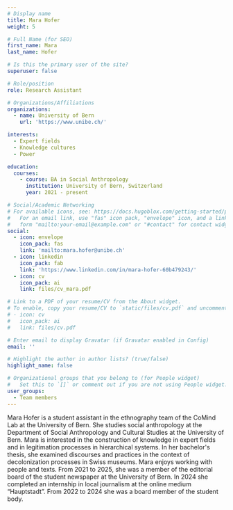 ```yaml
---
# Display name
title: Mara Hofer
weight: 5

# Full Name (for SEO)
first_name: Mara
last_name: Hofer

# Is this the primary user of the site?
superuser: false

# Role/position
role: Research Assistant

# Organizations/Affiliations
organizations:
  - name: University of Bern
    url: 'https://www.unibe.ch/'

interests:
  - Expert fields
  - Knowledge cultures
  - Power

education:
  courses:
    - course: BA in Social Anthropology
      institution: University of Bern, Switzerland
      year: 2021 - present

# Social/Academic Networking
# For available icons, see: https://docs.hugoblox.com/getting-started/page-builder/#icons
#   For an email link, use "fas" icon pack, "envelope" icon, and a link in the
#   form "mailto:your-email@example.com" or "#contact" for contact widget.
social:
  - icon: envelope
    icon_pack: fas
    link: 'mailto:mara.hofer@unibe.ch'
  - icon: linkedin
    icon_pack: fab
    link: 'https://www.linkedin.com/in/mara-hofer-60b479243/'
  - icon: cv
    icon_pack: ai
    link: files/cv_mara.pdf

# Link to a PDF of your resume/CV from the About widget.
# To enable, copy your resume/CV to `static/files/cv.pdf` and uncomment the lines below.
# - icon: cv
#   icon_pack: ai
#   link: files/cv.pdf

# Enter email to display Gravatar (if Gravatar enabled in Config)
email: ''

# Highlight the author in author lists? (true/false)
highlight_name: false

# Organizational groups that you belong to (for People widget)
#   Set this to `[]` or comment out if you are not using People widget.
user_groups:
  - Team members
---
```

Mara Hofer is a student assistant in the ethnography team of the CoMind Lab at the University of Bern. She studies social anthropology at the Department of Social Anthropology and Cultural Studies at the University of Bern. Mara is interested in the construction of knowledge in expert fields and in legitimation processes in hierarchical systems. In her bachelor's thesis, she examined discourses and practices in the context of decolonization processes in Swiss museums. Mara enjoys working with people and texts. From 2021 to 2025, she was a member of the editorial board of the student newspaper at the University of Bern. In 2024 she completed an internship in local journalism at the online medium “Hauptstadt”. From 2022 to 2024 she was a board member of the student body.

